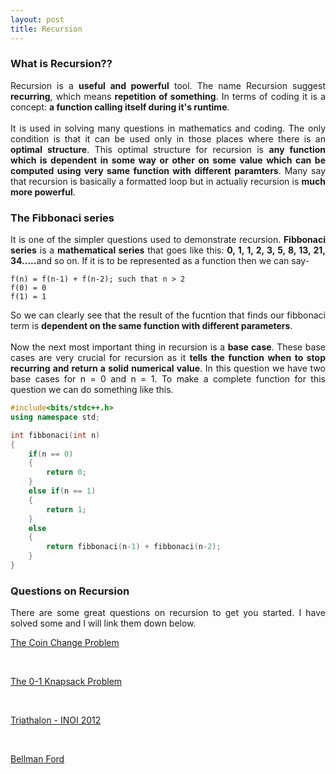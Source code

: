 ```yaml
---
layout: post
title: Recursion
---
```


### What is Recursion??

<div style="text-align: justify">
Recursion is a <b>useful and powerful</b> tool. The name Recursion suggest <b>recurring</b>, which means <b>repetition of something</b>. In terms of coding it is a concept: <b>a function calling itself during it's runtime</b>. 
<br>
<br>
It is used in solving many questions in mathematics and coding. The only condition is that it can be used only in those places where there is an <b>optimal structure</b>. This optimal structure for recursion is <b>any function which is dependent in some way or other on some value which can be computed using very same function with different paramters</b>. Many say that recursion is basically a formatted loop but in actualiy recursion is <b>much more powerful</b>.
</div>

### The Fibbonaci series

<div style="text-align: justify">
It is one of the simpler questions used to demonstrate recursion. <b>Fibbonaci series</b> is a <b>mathematical series</b> that goes like this: <b>0, 1, 1, 2, 3, 5, 8, 13, 21, 34.....</b>and so on. If it is to be represented as a function then we can say-
</div>

```
f(n) = f(n-1) + f(n-2); such that n > 2
f(0) = 0
f(1) = 1
``` 
<div style="text-align: justify">
So we can clearly see that the result of the fucntion that finds our fibbonaci term is <b>dependent on the same function with different parameters</b>. 
<br>
<br>
Now the next most important thing in recursion is a <b>base case</b>. These base cases are very crucial for recursion as it <b>tells the function when to stop recurring and return a solid numerical value</b>. In this question we have two base cases for n = 0 and n = 1. To make a complete function for this question we can do something like this.
</div>

```cpp
#include<bits/stdc++.h>
using namespace std;

int fibbonaci(int n)
{
    if(n == 0)
    {
        return 0;
    }
    else if(n == 1)
    {
        return 1;
    }
    else
    {
        return fibbonaci(n-1) + fibbonaci(n-2);
    }
}
```

### Questions on Recursion

<div style="text-align: justify">
There are some great questions on recursion to get you started. I have solved some and I will link them down below.
</div>

[The Coin Change Problem](https://www.vaibhav2001.github.io/coin)

<div>
    <br>
</div>

[The 0-1 Knapsack Problem](https://www.vaibhav2001.github.io/knapsack)

<div>
    <br>
</div>

[Triathalon - INOI 2012](https://www.vaibhav2001.github.io/Triathalon)

<div>
    <br>
</div>

[Bellman Ford](https://www.vaibhav2001.github.io/Bellman)